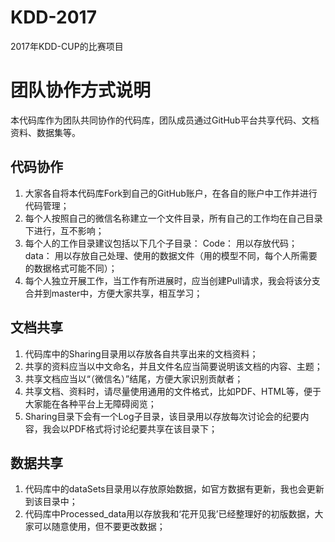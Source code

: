 # KDD-2017
2017年KDD-CUP的比赛项目

# 团队协作方式说明
本代码库作为团队共同协作的代码库，团队成员通过GitHub平台共享代码、文档资料、数据集等。

## 代码协作
1. 大家各自将本代码库Fork到自己的GitHub账户，在各自的账户中工作并进行代码管理；
2. 每个人按照自己的微信名称建立一个文件目录，所有自己的工作均在自己目录下进行，互不影响；
3. 每个人的工作目录建议包括以下几个子目录：
    Code： 用以存放代码；
    data： 用以存放自己处理、使用的数据文件（用的模型不同，每个人所需要的数据格式可能不同）；
4. 每个人独立开展工作，当工作有所进展时，应当创建Pull请求，我会将该分支合并到master中，方便大家共享，相互学习；

## 文档共享
1. 代码库中的Sharing目录用以存放各自共享出来的文档资料；
2. 共享的资料应当以中文命名，并且文件名应当简要说明该文档的内容、主题；
3. 共享文档应当以“（微信名）”结尾，方便大家识别贡献者；
4. 共享文档、资料时，请尽量使用通用的文件格式，比如PDF、HTML等，便于大家能在各种平台上无障碍阅览；
5. Sharing目录下会有一个Log子目录，该目录用以存放每次讨论会的纪要内容，我会以PDF格式将讨论纪要共享在该目录下；

## 数据共享
1. 代码库中的dataSets目录用以存放原始数据，如官方数据有更新，我也会更新到该目录中；
2. 代码库中Processed_data用以存放我和‘花开见我’已经整理好的初版数据，大家可以随意使用，但不要更改数据；
